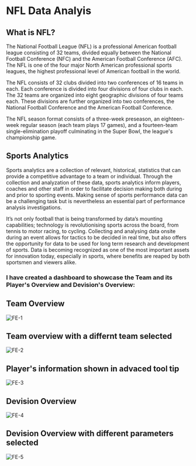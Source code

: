 # NFL Data Analyis

## What is NFL?
The National Football League (NFL) is a professional American football league consisting of 32 teams, divided equally between the National Football Conference (NFC) and the American Football Conference (AFC). The NFL is one of the four major North American professional sports leagues, the highest professional level of American football in the world.

The NFL consists of 32 clubs divided into two conferences of 16 teams in each. Each conference is divided into four divisions of four clubs in each. The 32 teams are organized into eight geographic divisions of four teams each. These divisions are further organized into two conferences, the National Football Conference and the American Football Conference.

The NFL season format consists of a three-week preseason, an eighteen-week regular season (each team plays 17 games), and a fourteen-team single-elimination playoff culminating in the Super Bowl, the league's championship game.

## Sports Analytics
Sports analytics are a collection of relevant, historical, statistics that can provide a competitive advantage to a team or individual. Through the collection and analyzation of these data, sports analytics inform players, coaches and other staff in order to facilitate decision making both during and prior to sporting events. Making sense of sports performance data can be a challenging task but is nevertheless an essential part of performance analysis investigations.

It’s not only football that is being transformed by data’s mounting capabilities; technology is revolutionising sports across the board, from tennis to motor racing, to cycling. Collecting and analysing data onsite during an event allows for tactics to be decided in real time, but also offers the opportunity for data to be used for long term research and development of sports. Data is becoming recognized as one of the most important assets for innovation today, especially in sports, where benefits are reaped by both sportsmen and viewers alike.

### I have created a dashboard to showcase the Team and its Player's Overview and Devision's Overview:


## Team Overview
![FE-1](https://user-images.githubusercontent.com/30564193/118879084-4a03eb80-b8be-11eb-98d4-3755d491b42a.png)


## Team overview with a differnt team selected
![FE-2](https://user-images.githubusercontent.com/30564193/118879141-59833480-b8be-11eb-8982-2b180e235a41.png)


## Player's information shown in advaced tool tip
![FE-3](https://user-images.githubusercontent.com/30564193/118880126-808e3600-b8bf-11eb-8a04-e029184ee7de.png)


## Devision Overview
![FE-4](https://user-images.githubusercontent.com/30564193/118879160-5e47e880-b8be-11eb-88d4-b36e53380d9f.png)


## Devision Overview with different parameters selected
![FE-5](https://user-images.githubusercontent.com/30564193/118879295-8899a600-b8be-11eb-8270-40fe507d4954.png)
